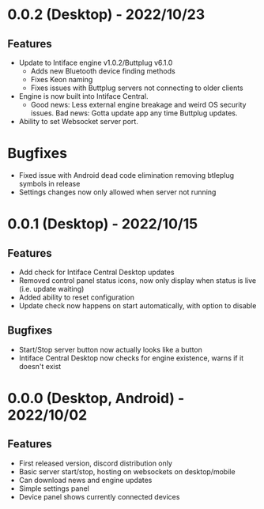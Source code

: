 # 0.0.2 (Desktop) - 2022/10/23

## Features

- Update to Intiface engine v1.0.2/Buttplug v6.1.0
  - Adds new Bluetooth device finding methods
  - Fixes Keon naming
  - Fixes issues with Buttplug servers not connecting to older clients
- Engine is now built into Intiface Central.
  - Good news: Less external engine breakage and weird OS security issues. Bad news: Gotta update
    app any time Buttplug updates.
- Ability to set Websocket server port.

# Bugfixes

- Fixed issue with Android dead code elimination removing btleplug symbols in release
- Settings changes now only allowed when server not running

# 0.0.1 (Desktop) - 2022/10/15

## Features

- Add check for Intiface Central Desktop updates
- Removed control panel status icons, now only display when status is live (i.e. update waiting)
- Added ability to reset configuration
- Update check now happens on start automatically, with option to disable

## Bugfixes

- Start/Stop server button now actually looks like a button
- Intiface Central Desktop now checks for engine existence, warns if it doesn't exist

# 0.0.0 (Desktop, Android) - 2022/10/02

## Features

- First released version, discord distribution only
- Basic server start/stop, hosting on websockets on desktop/mobile
- Can download news and engine updates
- Simple settings panel
- Device panel shows currently connected devices